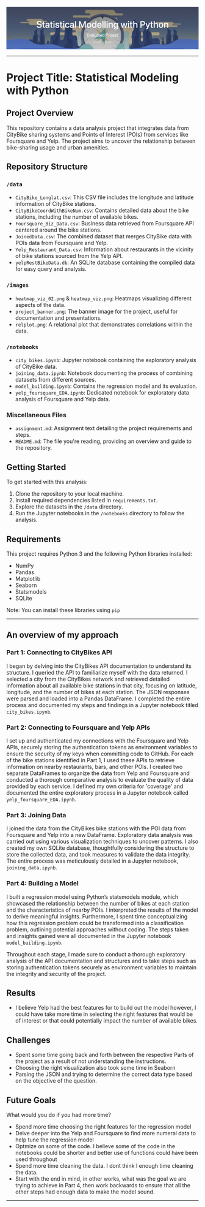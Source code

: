 ![Alt text](/images/project_banner.png)


---

# Project Title:  Statistical Modeling with Python

## Project Overview

This repository contains a data analysis project that integrates data from CityBike sharing systems and Points of Interest (POIs) from services like Foursquare and Yelp. The project aims to uncover the relationship between bike-sharing usage and urban amenities.

## Repository Structure

### `/data`

- `CityBike_Longlat.csv`: This CSV file includes the longitude and latitude information of CityBike stations.
- `CityBikeCoordWithBikeNum.csv`: Contains detailed data about the bike stations, including the number of available bikes.
- `Foursquare_Biz_Data.csv`: Business data retrieved from Foursquare API centered around the bike stations.
- `JoinedData.csv`: The combined dataset that merges CityBike data with POIs data from Foursquare and Yelp.
- `Yelp_Restaurant_Data.csv`: Information about restaurants in the vicinity of bike stations sourced from the Yelp API.
- `yelpRestBikeData.db`: An SQLite database containing the compiled data for easy query and analysis.

### `/images`

- `heatmap_viz_02.png` & `heatmap_viz.png`: Heatmaps visualizing different aspects of the data.
- `project_banner.png`: The banner image for the project, useful for documentation and presentations.
- `relplot.png`: A relational plot that demonstrates correlations within the data.

### `/notebooks`

- `city_bikes.ipynb`: Jupyter notebook containing the exploratory analysis of CityBike data.
- `joining_data.ipynb`: Notebook documenting the process of combining datasets from different sources.
- `model_building.ipynb`: Contains the regression model and its evaluation.
- `yelp_foursquare_EDA.ipynb`: Dedicated notebook for exploratory data analysis of Foursquare and Yelp data.

### Miscellaneous Files

- `assignment.md`: Assignment text detailing the project requirements and steps.
- `README.md`: The file you're reading, providing an overview and guide to the repository.

## Getting Started

To get started with this analysis:

1. Clone the repository to your local machine.
2. Install required dependencies listed in `requirements.txt`.
3. Explore the datasets in the `/data` directory.
4. Run the Jupyter notebooks in the `/notebooks` directory to follow the analysis.

## Requirements

This project requires Python 3 and the following Python libraries installed:

- NumPy
- Pandas
- Matplotlib
- Seaborn
- Statsmodels
- SQLite

Note: You can install these libraries using `pip`


---
## An overview of my approach

### Part 1: Connecting to CityBikes API

I began by delving into the CityBikes API documentation to understand its structure. I queried the API to familiarize myself with the data returned. I selected a city from the CityBikes network and retrieved detailed information about all available bike stations in that city, focusing on latitude, longitude, and the number of bikes at each station. The JSON responses were parsed and loaded into a Pandas DataFrame. I completed the entire process and documented my steps and findings in a Jupyter notebook titled `city_bikes.ipynb`.

### Part 2: Connecting to Foursquare and Yelp APIs

I set up and authenticated my connections with the Foursquare and Yelp APIs, securely storing the authentication tokens as environment variables to ensure the security of my keys when committing code to GitHub. For each of the bike stations identified in Part 1, I used these APIs to retrieve information on nearby restaurants, bars, and other POIs. I created two separate DataFrames to organize the data from Yelp and Foursquare and conducted a thorough comparative analysis to evaluate the quality of data provided by each service. I defined my own criteria for 'coverage' and documented the entire exploratory process in a Jupyter notebook called `yelp_foursquare_EDA.ipynb`.

### Part 3: Joining Data

I joined the data from the CityBikes bike stations with the POI data from Foursquare and Yelp into a new DataFrame. Exploratory data analysis was carried out using various visualization techniques to uncover patterns. I also created my own SQLite database, thoughtfully considering the structure to store the collected data, and took measures to validate the data integrity. The entire process was meticulously detailed in a Jupyter notebook, `joining_data.ipynb`.

### Part 4: Building a Model

I built a regression model using Python’s statsmodels module, which showcased the relationship between the number of bikes at each station and the characteristics of nearby POIs. I interpreted the results of the model to derive meaningful insights. Furthermore, I spent time conceptualizing how this regression problem could be transformed into a classification problem, outlining potential approaches without coding. The steps taken and insights gained were all documented in the Jupyter notebook `model_building.ipynb`.

Throughout each stage, I made sure to conduct a thorough exploratory analysis of the API documentation and structures and to take steps such as storing authentication tokens securely as environment variables to maintain the integrity and security of the project.

## Results

- I believe Yelp had the best features for to build out the model however, I could have take more time in selecting the right features that would be of interest or that could potentially impact the number of available bikes.

## Challenges
- Spent some time going back and forth between the respective Parts of the project as a result of not understanding the instructions.
- Choosing the right visualization also took some time in Seaborn
- Parsing the JSON and trying to determine the correct data type based on the objective of the question.

## Future Goals

What would you do if you had more time?
- Spend more time choosing the right features for the regression model
- Delve deeper into the Yelp and Foursquare to find more numeral data to help tune the regression model
- Optmize on some of the code. I believe some of the code in the notebooks could be shorter and better use of functions could have been used throughout
- Spend more time cleaning the data. I dont think I enough time cleaning the data.
- Start with the end in mind, in other works, what was the goal we are trying to achieve in Part 4, then work backwards to ensure that all the other steps had enough data to make the model sound.

---

